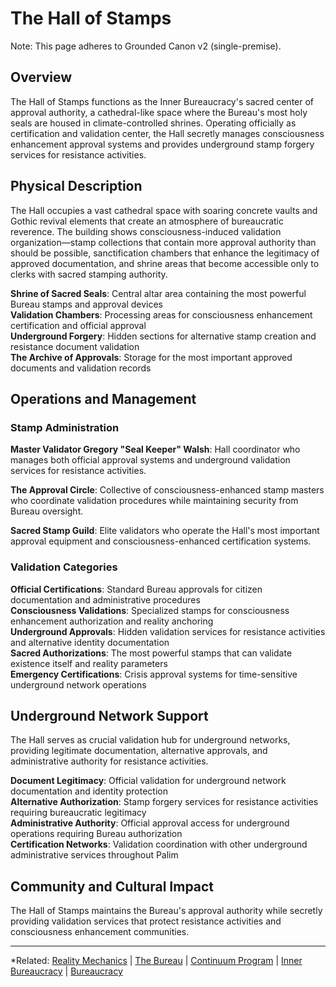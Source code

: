 # The Hall of Stamps

Note: This page adheres to Grounded Canon v2 (single-premise).
## Overview

The Hall of Stamps functions as the Inner Bureaucracy's sacred center of approval authority, a cathedral-like space where the Bureau's most holy seals are housed in climate-controlled shrines. Operating officially as certification and validation center, the Hall secretly manages consciousness enhancement approval systems and provides underground stamp forgery services for resistance activities.

## Physical Description

The Hall occupies a vast cathedral space with soaring concrete vaults and Gothic revival elements that create an atmosphere of bureaucratic reverence. The building shows consciousness-induced validation organization—stamp collections that contain more approval authority than should be possible, sanctification chambers that enhance the legitimacy of approved documentation, and shrine areas that become accessible only to clerks with sacred stamping authority.

**Shrine of Sacred Seals**: Central altar area containing the most powerful Bureau stamps and approval devices  
**Validation Chambers**: Processing areas for consciousness enhancement certification and official approval  
**Underground Forgery**: Hidden sections for alternative stamp creation and resistance document validation  
**The Archive of Approvals**: Storage for the most important approved documents and validation records

## Operations and Management

### Stamp Administration

**Master Validator Gregory "Seal Keeper" Walsh**: Hall coordinator who manages both official approval systems and underground validation services for resistance activities.

**The Approval Circle**: Collective of consciousness-enhanced stamp masters who coordinate validation procedures while maintaining security from Bureau oversight.

**Sacred Stamp Guild**: Elite validators who operate the Hall's most important approval equipment and consciousness-enhanced certification systems.

### Validation Categories

**Official Certifications**: Standard Bureau approvals for citizen documentation and administrative procedures  
**Consciousness Validations**: Specialized stamps for consciousness enhancement authorization and reality anchoring  
**Underground Approvals**: Hidden validation services for resistance activities and alternative identity documentation  
**Sacred Authorizations**: The most powerful stamps that can validate existence itself and reality parameters  
**Emergency Certifications**: Crisis approval systems for time-sensitive underground network operations

## Underground Network Support

The Hall serves as crucial validation hub for underground networks, providing legitimate documentation, alternative approvals, and administrative authority for resistance activities.

**Document Legitimacy**: Official validation for underground network documentation and identity protection  
**Alternative Authorization**: Stamp forgery services for resistance activities requiring bureaucratic legitimacy  
**Administrative Authority**: Official approval access for underground operations requiring Bureau authorization  
**Certification Networks**: Validation coordination with other underground administrative services throughout Palim

## Community and Cultural Impact

The Hall of Stamps maintains the Bureau's approval authority while secretly providing validation services that protect resistance activities and consciousness enhancement communities.

---

*Related: [Reality Mechanics](../../../reality_mechanics/README.md) | [The Bureau](../../../factions/the_bureau.md) | [Continuum Program](../../../entities/continuum.md) | [Inner Bureaucracy](../../districts/inner_bureaucracy.md) | [Bureaucracy](../../../concepts/bureaucracy.md)
